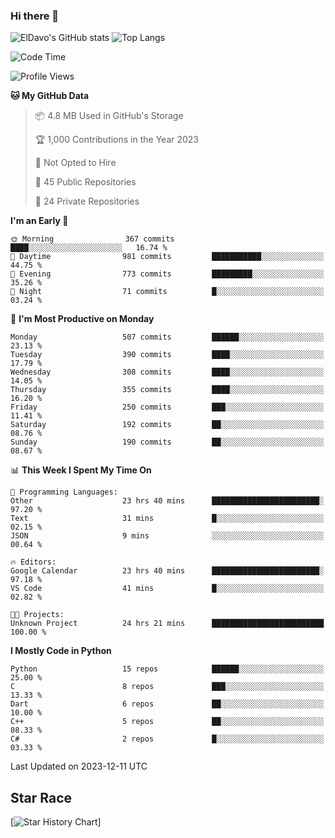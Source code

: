 ### Hi there 👋
![ElDavo's GitHub stats](https://github-readme-stats.vercel.app/api?username=ElDavoo&show_icons=true&theme=chartreuse-dark)
![Top Langs](https://github-readme-stats.vercel.app/api/top-langs/?username=ElDavoo&theme=chartreuse-dark&layout=compact)

<!--START_SECTION:waka-->
![Code Time](http://img.shields.io/badge/Code%20Time-667%20hrs%2035%20mins-blue)

![Profile Views](http://img.shields.io/badge/Profile%20Views-0-blue)

**🐱 My GitHub Data** 

> 📦 4.8 MB Used in GitHub's Storage 
 > 
> 🏆 1,000 Contributions in the Year 2023
 > 
> 🚫 Not Opted to Hire
 > 
> 📜 45 Public Repositories 
 > 
> 🔑 24 Private Repositories 
 > 
**I'm an Early 🐤** 

```text
🌞 Morning                367 commits         ████░░░░░░░░░░░░░░░░░░░░░   16.74 % 
🌆 Daytime                981 commits         ███████████░░░░░░░░░░░░░░   44.75 % 
🌃 Evening                773 commits         █████████░░░░░░░░░░░░░░░░   35.26 % 
🌙 Night                  71 commits          █░░░░░░░░░░░░░░░░░░░░░░░░   03.24 % 
```
📅 **I'm Most Productive on Monday** 

```text
Monday                   507 commits         ██████░░░░░░░░░░░░░░░░░░░   23.13 % 
Tuesday                  390 commits         ████░░░░░░░░░░░░░░░░░░░░░   17.79 % 
Wednesday                308 commits         ████░░░░░░░░░░░░░░░░░░░░░   14.05 % 
Thursday                 355 commits         ████░░░░░░░░░░░░░░░░░░░░░   16.20 % 
Friday                   250 commits         ███░░░░░░░░░░░░░░░░░░░░░░   11.41 % 
Saturday                 192 commits         ██░░░░░░░░░░░░░░░░░░░░░░░   08.76 % 
Sunday                   190 commits         ██░░░░░░░░░░░░░░░░░░░░░░░   08.67 % 
```


📊 **This Week I Spent My Time On** 

```text
💬 Programming Languages: 
Other                    23 hrs 40 mins      ████████████████████████░   97.20 % 
Text                     31 mins             █░░░░░░░░░░░░░░░░░░░░░░░░   02.15 % 
JSON                     9 mins              ░░░░░░░░░░░░░░░░░░░░░░░░░   00.64 % 

🔥 Editors: 
Google Calendar          23 hrs 40 mins      ████████████████████████░   97.18 % 
VS Code                  41 mins             █░░░░░░░░░░░░░░░░░░░░░░░░   02.82 % 

🐱‍💻 Projects: 
Unknown Project          24 hrs 21 mins      █████████████████████████   100.00 % 
```

**I Mostly Code in Python** 

```text
Python                   15 repos            ██████░░░░░░░░░░░░░░░░░░░   25.00 % 
C                        8 repos             ███░░░░░░░░░░░░░░░░░░░░░░   13.33 % 
Dart                     6 repos             ██░░░░░░░░░░░░░░░░░░░░░░░   10.00 % 
C++                      5 repos             ██░░░░░░░░░░░░░░░░░░░░░░░   08.33 % 
C#                       2 repos             █░░░░░░░░░░░░░░░░░░░░░░░░   03.33 % 
```




 Last Updated on 2023-12-11 UTC
<!--END_SECTION:waka-->

## Star Race

[![Star History Chart](https://api.star-history.com/svg?repos=ElDavoo/WhatsApp-Crypt14-Crypt15-Decrypter,ElDavoo/TuringOS,EliteAndroidApps/WhatsApp-Crypt12-Decrypter,KnugiHK/Whatsapp-Chat-Exporter&type=Date)]
